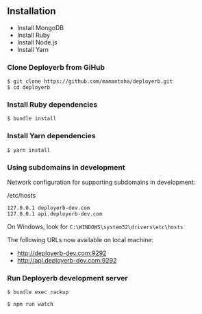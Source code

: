 ## Installation

* Install MongoDB
* Install Ruby
* Install Node.js
* Install Yarn

### Clone Deployerb from GiHub

```
$ git clone https://github.com/mamantoha/deployerb.git
$ cd deployerb
```

### Install Ruby dependencies

```
$ bundle install
```

### Install Yarn dependencies

```
$ yarn install
```

### Using subdomains in development

Network configuration for supporting subdomains in development:

/etc/hosts

```
127.0.0.1 deployerb-dev.com
127.0.0.1 api.deployerb-dev.com
```

On Windows, look for `C:\WINDOWS\system32\drivers\etc\hosts`

The following URLs now available on local machine:

* http://deployerb-dev.com:9292
* http://api.deployerb-dev.com:9292

### Run Deployerb development server

```
$ bundle exec rackup
```

```
$ npm run watch
```
